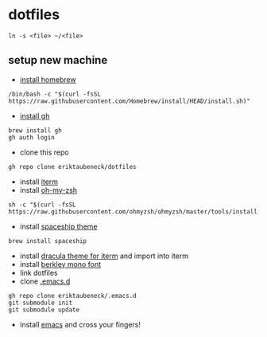 # dotfiles
 `ln -s <file> ~/<file>`


## setup new machine

- [install homebrew](https://brew.sh/)
```
/bin/bash -c "$(curl -fsSL https://raw.githubusercontent.com/Homebrew/install/HEAD/install.sh)"
```
- [install gh](https://github.com/cli/cli#installation)
```
brew install gh
gh auth login
```
- clone this repo
```
gh repo clone eriktaubeneck/dotfiles
```
- install [iterm](https://iterm2.com/)
- install [oh-my-zsh](https://ohmyz.sh/#install)
```
sh -c "$(curl -fsSL https://raw.githubusercontent.com/ohmyzsh/ohmyzsh/master/tools/install.sh)"
```
- install [spaceship theme](https://github.com/spaceship-prompt/spaceship-prompt)
```
brew install spaceship
```
- install [dracula theme for iterm](https://draculatheme.com/iterm) and import into iterm
- install [berkley mono font](https://berkeleygraphics.com/accounts/login/)
- link dotfiles
- clone [.emacs.d](https://github.com/eriktaubeneck/.emacs.d)
```
gh repo clone eriktaubeneck/.emacs.d
git submodule init
git submodule update
```
- install [emacs](https://emacsformacosx.com/) and cross your fingers!
